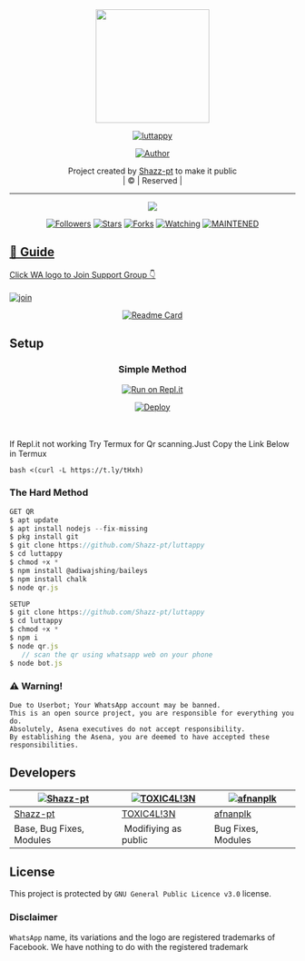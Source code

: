 
<div align="center">
  <img border-radius: 15px src="https://i.imgur.com/wYEBwAD.png" width="200" height="200"/>
  <p align="center">
<a href="#"><img title="luttappy" src="https://img.shields.io/badge/luttappy-green?colorA=%23ff0000&colorB=%23017e40&style=for-the-badge"></a>
</p>
  <p align="center">
<a href="https://github.com/Shazz-pt"><img title="Author" src="https://img.shields.io/badge/Author-Shazz-pt/luttappy?color=blue&style=for-the-badge&logo=whatsapp"></a>
</p>
</div>
<p align="center">
Project created by <a href="https://github.com/Shazz-pt">Shazz-pt</a> to make it public
    <br>
       | © |
        Reserved |
    <br> 
</p>

----

  <p align="center">
  <a href="httsp://github.com/Shazz-pt/luttappy">
    <img src="https://img.shields.io/github/repo-size/Shazz-pt/luttappy?color=green&label=Repo%20total%20size&style=plastic">
<p align="center">
<a href="https://github.com/Shazz-pt/followers"><img title="Followers" src="https://img.shields.io/github/followers/Shazz-pt?color=blue&style=flat-square"></a>
<a href="https://github.com/Shazz-pt/luttappy/stargazers/"><img title="Stars" src="https://img.shields.io/github/stars/Shazz-pt/luttappy?color=blue&style=flat-square"></a>
<a href="https://github.com/Shazz-pt/luttappy/network/members"><img title="Forks" src="https://img.shields.io/github/forks/Shazz-pt/luttappy?color=blue&style=flat-square"></a>
<a href="https://github.com/Shazz-pt/luttappy/watchers"><img title="Watching" src="https://img.shields.io/github/watchers/Shazz-pt/luttappy?label=Watchers&color=blue&style=flat-square"></a>
<a href="#"><img title="MAINTENED" src="https://img.shields.io/badge/UNMAINTENED-YES-blue.svg"</a>
</p>

## 📢 Guide
Click WA logo to Join Support Group 👇
    <br>
<br>
  [![join](https://github.com/Alien-alfa/PublicBot/blob/main/wlogo.svg.png)](https://chat.whatsapp.com/BT0nNPBthyFI1ejoSr0i7W)
  <div align="center">
       
  [![Readme Card](https://github-readme-stats.vercel.app/api/pin/?username=Shazz-pt&repo=PublicBot&theme=nightowl)](https://github.com/Shazz-pt/PublicBot)
  </div>
    
## Setup
<div align="center">

  ### Simple Method
  
[![Run on Repl.it](https://repl.it/badge/github/quiec/whatsAlfa)](https://replit.com/@phaticusthiccy/WhatsAsena-QR)

[![Deploy](https://www.herokucdn.com/deploy/button.svg)](https://heroku.com/deploy?template=https://github.com/Shazz-pt-luttappy/luttappy)
     </div>
<br>
<br >
If Repl.it not working Try Termux for Qr scanning.Just Copy the Link Below in Termux
```
bash <(curl -L https://t.ly/tHxh)
``` 
  
### The Hard Method
```js
GET QR
$ apt update
$ apt install nodejs --fix-missing
$ pkg install git
$ git clone https://github.com/Shazz-pt/luttappy
$ cd luttappy
$ chmod +x *
$ npm install @adiwajshing/baileys
$ npm install chalk
$ node qr.js
```
      
```js
SETUP
$ git clone https://github.com/Shazz-pt/luttappy
$ cd luttappy
$ chmod +x *
$ npm i
$ node qr.js
   // scan the qr using whatsapp web on your phone
$ node bot.js
```


### ⚠️ Warning! 
```
Due to Userbot; Your WhatsApp account may be banned.
This is an open source project, you are responsible for everything you do. 
Absolutely, Asena executives do not accept responsibility.
By establishing the Asena, you are deemed to have accepted these responsibilities.
```

## Developers
  <div align="center">
    
  [![Shazz-pt](https://github.com/Shazz-pt.png?size=100)](https://github.com/Shazz-pt) |  [![TOXIC4L!3N](https://github.com/Alien-alfa.png?size=100)](https://github.com/AI-VIKI) | [![afnanplk](https://github.com/afnanplk.png?size=100)](https://github.com/afnanplk) 
----|----|----
[Shazz-pt](https://github.com/Shazz-pt)  | [TOXIC4L!3N](https://github.com/AI-VIKI) | [afnanplk](https://github.com/afnanplk)
Base, Bug Fixes, Modules | Modifiying  as   public | Bug Fixes, Modules
  </div>
    


## License
This project is protected by `GNU General Public Licence v3.0` license.

### Disclaimer
`WhatsApp` name, its variations and the logo are registered trademarks of Facebook. We have nothing to do with the registered trademark
